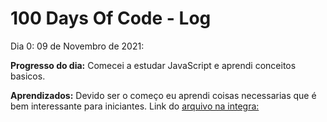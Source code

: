 # 100 Days Of Code - Log

Dia 0: 09 de Novembro de 2021:

**Progresso do dia:** Comecei a estudar JavaScript e aprendi conceitos basicos.

**Aprendizados:** Devido ser o começo eu aprendi coisas necessarias que é bem interessante para iniciantes.
Link do [arquivo na integra:](https://github.com/thiagothree/100-days-Of-Code/blob/main/Dia%200/Dia%200) 
